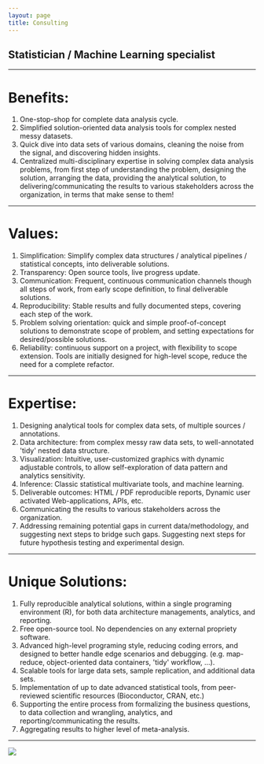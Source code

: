 ```yaml
---
layout: page
title: Consulting
---
```



## Statistician / Machine Learning specialist 
*** 


# Benefits:
1. One-stop-shop for complete data analysis cycle.  
2. Simplified solution-oriented data analysis tools for complex nested messy datasets.  
3. Quick dive into data sets of various domains, cleaning the noise from the signal, and discovering hidden insights.  
4. Centralized multi-disciplinary expertise in solving complex data analysis problems, from first step of understanding the problem, designing the solution, arranging the data, providing the analytical solution, to delivering/communicating the results to various stakeholders across the organization, in terms that make sense to them!   


***  


# Values:
1. Simplification: Simplify complex data structures / analytical pipelines / statistical concepts, into deliverable solutions.  
2. Transparency: Open source tools, live progress update.  
3. Communication: Frequent, continuous communication channels though all steps of work, from early scope definition, to final deliverable solutions.    
4. Reproducibility: Stable results and fully documented steps, covering each step of the work.  
5. Problem solving orientation: quick and simple proof-of-concept solutions to demonstrate scope of problem, and setting expectations for desired/possible solutions.  
6. Reliability: continuous support on a project, with flexibility to scope extension. Tools are initially designed for high-level scope, reduce the need for a complete refactor.  

***  



# Expertise:
1. Designing analytical tools for complex data sets, of multiple sources / annotations.    
2. Data architecture: from complex messy raw data sets, to well-annotated 'tidy' nested data structure.  
3. Visualization: Intuitive, user-customized graphics with dynamic adjustable controls, to allow self-exploration of data pattern and analytics sensitivity.    
4. Inference: Classic statistical multivariate tools, and machine learning.    
5. Deliverable outcomes: HTML / PDF reproducible reports, Dynamic user activated Web-applications, APIs, etc.  
6. Communicating the results to various stakeholders across the organization.
7. Addressing remaining potential gaps in current data/methodology, and suggesting next steps to bridge such gaps. Suggesting next steps for future hypothesis testing and experimental design. 

***  

# Unique Solutions:
1. Fully reproducible analytical solutions, within a single programing environment (R), for both data architecture managements, analytics, and reporting.  
2. Free open-source tool. No dependencies on any external propriety software.  
3. Advanced high-level programing style, reducing coding errors, and designed to better handle edge scenarios and debugging. (e.g. map-reduce, object-oriented data containers, 'tidy' workflow, ...).  
4. Scalable tools for large data sets, sample replication, and additional data sets.  
5. Implementation of up to date advanced statistical tools, from peer-reviewed scientific resources (Bioconductor, CRAN, etc.)  
6. Supporting the entire process from formalizing the business questions, to data collection and wrangling, analytics, and reporting/communicating the results.  
7. Aggregating results to higher level of meta-analysis.  


***  


<img src="https://drorberel.github.io/img/paradigmIII.jpg">
